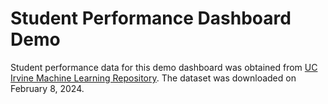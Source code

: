 # Student Performance Dashboard Demo

Student performance data for this demo dashboard was obtained from [UC Irvine Machine Learning Repository](https://archive.ics.uci.edu/). 
The dataset was downloaded on February 8, 2024.
